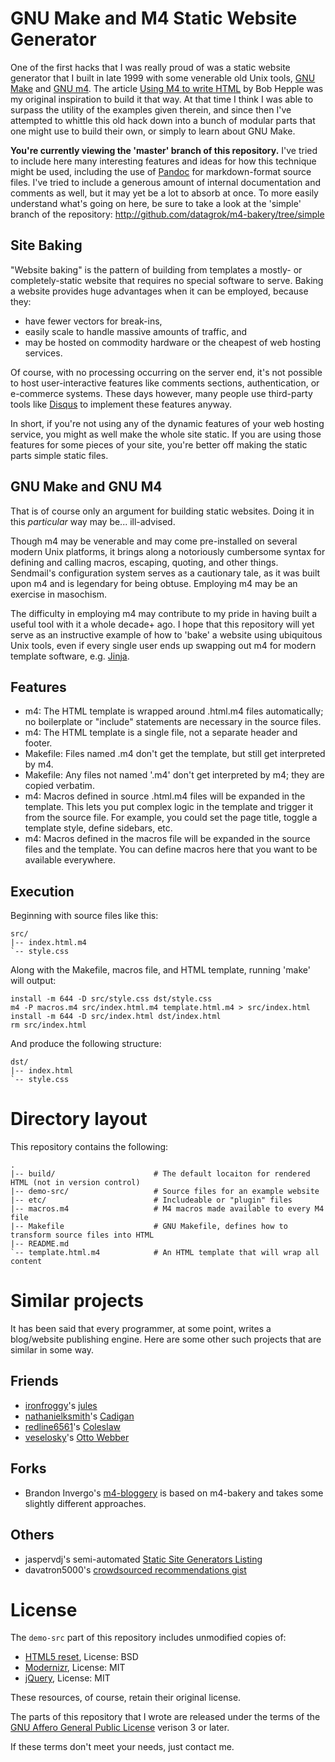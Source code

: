# GNU Make and M4 Static Website Generator

One of the first hacks that I was really proud of was a static website generator that I built in late 1999 with some venerable old Unix tools, [GNU Make](http://www.gnu.org/software/make/) and [GNU m4](http://www.gnu.org/software/m4/). The article [Using M4 to write HTML](http://web.archive.org/web/19980529230944/http://www.linuxgazette.com/issue22/using_m4.html) by Bob Hepple was my original inspiration to build it that way. At that time I think I was able to surpass the utility of the examples given therein, and since then I've attempted to whittle this old hack down into a bunch of modular parts that one might use to build their own, or simply to learn about GNU Make.

**You're currently viewing the 'master' branch of this repository.** I've tried to include here many interesting features and ideas for how this technique might be used, including the use of [Pandoc](http://johnmacfarlane.net/pandoc/) for markdown-format source files. I've tried to include a generous amount of internal documentation and comments as well, but it may yet be a lot to absorb at once. To more easily understand what's going on here, be sure to take a look at the 'simple' branch of the repository: http://github.com/datagrok/m4-bakery/tree/simple

## Site Baking

"Website baking" is the pattern of building from templates a mostly- or completely-static website that requires no special software to serve. Baking a website provides huge advantages when it can be employed, because they:

- have fewer vectors for break-ins, 
- easily scale to handle massive amounts of traffic, and 
- may be hosted on commodity hardware or the cheapest of web hosting services.

Of course, with no processing occurring on the server end, it's not possible to host user-interactive features like comments sections, authentication, or e-commerce systems. These days however, many people use third-party tools like [Disqus](http://disqus.com) to implement these features anyway.

In short, if you're not using any of the dynamic features of your web hosting service, you might as well make the whole site static. If you are using those features for some pieces of your site, you're better off making the static parts simple static files.

## GNU Make and GNU M4

That is of course only an argument for building static websites. Doing it in this _particular_ way may be... ill-advised.

Though m4 may be venerable and may come pre-installed on several modern Unix platforms, it brings along a notoriously cumbersome syntax for defining and calling macros, escaping, quoting, and other things. Sendmail's configuration system serves as a cautionary tale, as it was built upon m4 and is legendary for being obtuse. Employing m4 may be an exercise in masochism.

The difficulty in employing m4 may contribute to my pride in having built a useful tool with it a whole decade+ ago. I hope that this repository will yet serve as an instructive example of how to 'bake' a website using ubiquitous Unix tools, even if every single user ends up swapping out m4 for modern template software, e.g. [Jinja](http://jinja.pocoo.org/).

## Features

- m4: The HTML template is wrapped around .html.m4 files automatically; no boilerplate or "include" statements are necessary in the source files.
- m4: The HTML template is a single file, not a separate header and footer.
- Makefile: Files named .m4 don't get the template, but still get interpreted by m4.
- Makefile: Any files not named '.m4' don't get interpreted by m4; they are copied verbatim.
- m4: Macros defined in source .html.m4 files will be expanded in the template. This lets you put complex logic in the template and trigger it from the source file. For example, you could set the page title, toggle a template style, define sidebars, etc.
- m4: Macros defined in the macros file will be expanded in the source files and the template. You can define macros here that you want to be available everywhere.

## Execution

Beginning with source files like this:

	src/
	|-- index.html.m4
	`-- style.css

Along with the Makefile, macros file, and HTML template, running 'make' will
output:

	install -m 644 -D src/style.css dst/style.css
	m4 -P macros.m4 src/index.html.m4 template.html.m4 > src/index.html
	install -m 644 -D src/index.html dst/index.html
	rm src/index.html

And produce the following structure:

	dst/
	|-- index.html
	`-- style.css

# Directory layout

This repository contains the following:

    .
    |-- build/                      # The default locaiton for rendered HTML (not in version control)
    |-- demo-src/                   # Source files for an example website
    |-- etc/                        # Includeable or "plugin" files
    |-- macros.m4                   # M4 macros made available to every M4 file
    |-- Makefile                    # GNU Makefile, defines how to transform source files into HTML
    |-- README.md
    `-- template.html.m4            # An HTML template that will wrap all content

# Similar projects

It has been said that every programmer, at some point, writes a blog/website publishing engine. Here are some other such projects that are similar in some way.

## Friends

- [ironfroggy](https://github.com/ironfroggy)'s [jules](https://github.com/ironfroggy/jules)
- [nathanielksmith](https://github.com/nathanielksmith)'s [Cadigan](https://github.com/nathanielksmith/cadigan)
- [redline6561](https://github.com/redline6561)'s [Coleslaw](https://github.com/redline6561/coleslaw)
- [veselosky](https://github.com/veselosky)'s [Otto Webber](https://github.com/veselosky/otto-webber)

## Forks

- Brandon Invergo's [m4-bloggery](https://gitorious.org/bi-websites/m4-bloggery) is based on m4-bakery and takes some slightly different approaches.

## Others

- jaspervdj's semi-automated [Static Site Generators Listing](http://staticsitegenerators.net)
- davatron5000's [crowdsourced recommendations gist](https://gist.github.com/davatron5000/2254924)


# License

The `demo-src` part of this repository includes unmodified copies of:

- [HTML5 reset](http://html5reset.org/), License: BSD
- [Modernizr](http://modernizr.com/), License: MIT
- [jQuery](http://jquery.org), License: MIT

These resources, of course, retain their original license.

The parts of this repository that I wrote are released under the terms of the [GNU Affero General Public License](http://www.gnu.org/licenses/agpl-3.0.html) verison 3 or later.

If these terms don't meet your needs, just contact me.
